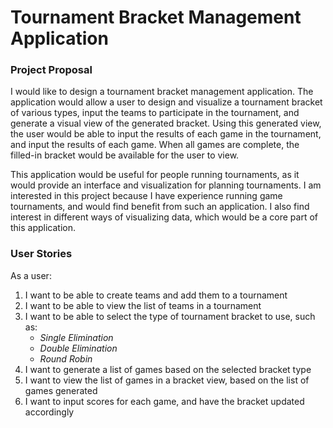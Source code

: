# Tournament Bracket Management Application

### Project Proposal

I would like to design a tournament bracket management application. 
The application would allow a user to design and visualize a tournament bracket
of various types, input the teams to participate in the tournament, and generate
a visual view of the generated bracket. 
Using this generated view, the user would be able to input the results of each
game in the tournament, and input the results of each game. When all games
are complete, the filled-in bracket would be available for the user to view.

This application would be useful for people running tournaments, as it would
provide an interface and visualization for planning tournaments.
I am interested in this project because I have experience running game tournaments,
and would find benefit from such an application. I also find interest in
different ways of visualizing data, which would be a core part of this application.

### User Stories

As a user:
1. I want to be able to create teams and add them to a tournament
2. I want to be able to view the list of teams in a tournament
3. I want to be able to select the type of tournament bracket to use, such as:
    - _Single Elimination_
    - _Double Elimination_
    - _Round Robin_
4. I want to generate a list of games based on the selected bracket type
5. I want to view the list of games in a bracket view, based on the list of games generated
6. I want to input scores for each game, and have the bracket updated accordingly
